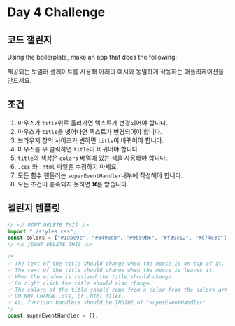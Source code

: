 # Day 4 Challenge



## 코드 챌린지

Using the boilerplate, make an app that does the following:

제공되는 보일러 플레이트를 사용해 아래의 예시와 동일하게 작동하는 애플리케이션을 만드세요.



## 조건

1. 마우스가 `title`위로 올라가면 텍스트가 변경되어야 합니다.
2. 마우스가 `title`을 벗어나면 텍스트가 변경되어야 합니다.
3. 브라우저 창의 사이즈가 변하면 `title`이 바뀌어야 합니다.
4. 마우스를 우 클릭하면 `title`이 바뀌어야 합니다.
5. `title`의 색상은 `colors` 배열에 있는 색을 사용해야 합니다.
6. `.css` 와 `.html` 파일은 수정하지 마세요.
7. 모든 함수 핸들러는 `superEventHandler`내부에 작성해야 합니다.
8. 모든 조건이 충족되지 못하면 ❌를 받습니다.



## 첼린지 템플릿

```javascript
// <⚠️ DONT DELETE THIS ⚠️>
import "./styles.css";
const colors = ["#1abc9c", "#3498db", "#9b59b6", "#f39c12", "#e74c3c"];
// <⚠️ /DONT DELETE THIS ⚠️>

/*
✅ The text of the title should change when the mouse is on top of it.
✅ The text of the title should change when the mouse is leaves it.
✅ When the window is resized the title should change.
✅ On right click the title should also change.
✅ The colors of the title should come from a color from the colors array.
✅ DO NOT CHANGE .css, or .html files.
✅ ALL function handlers should be INSIDE of "superEventHandler"
*/
const superEventHandler = {};

```

